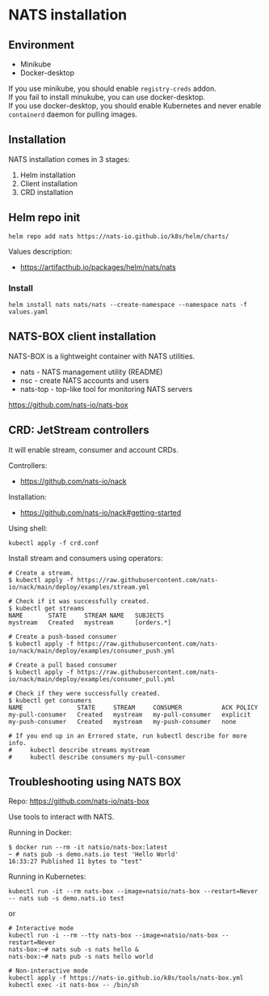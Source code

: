 # NATS installation

## Environment

- Minikube
- Docker-desktop

If you use minikube, you should enable `registry-creds` addon.\
If you fail to install minukube, you can use docker-desktop.\
If you use docker-desktop, you should enable Kubernetes and never enable `containerd` daemon for pulling images.

## Installation

NATS installation comes in 3 stages:
1. Helm installation
2. Client installation
3. CRD installation

## Helm repo init

```shell
helm repo add nats https://nats-io.github.io/k8s/helm/charts/
```
Values description:
- https://artifacthub.io/packages/helm/nats/nats

### Install
```shell
helm install nats nats/nats --create-namespace --namespace nats -f values.yaml
```

## NATS-BOX client installation

NATS-BOX is a lightweight container with NATS utilities.

- nats - NATS management utility (README)
- nsc - create NATS accounts and users
- nats-top - top-like tool for monitoring NATS servers

https://github.com/nats-io/nats-box

## CRD: JetStream controllers

It will enable stream, consumer and account CRDs.

Controllers:
- https://github.com/nats-io/nack

Installation:
- https://github.com/nats-io/nack#getting-started

Using shell:
```shell
kubectl apply -f crd.conf
```

Install stream and consumers using operators:

```
# Create a stream.
$ kubectl apply -f https://raw.githubusercontent.com/nats-io/nack/main/deploy/examples/stream.yml

# Check if it was successfully created.
$ kubectl get streams
NAME       STATE     STREAM NAME   SUBJECTS
mystream   Created   mystream      [orders.*]

# Create a push-based consumer
$ kubectl apply -f https://raw.githubusercontent.com/nats-io/nack/main/deploy/examples/consumer_push.yml

# Create a pull based consumer
$ kubectl apply -f https://raw.githubusercontent.com/nats-io/nack/main/deploy/examples/consumer_pull.yml

# Check if they were successfully created.
$ kubectl get consumers
NAME               STATE     STREAM     CONSUMER           ACK POLICY
my-pull-consumer   Created   mystream   my-pull-consumer   explicit
my-push-consumer   Created   mystream   my-push-consumer   none

# If you end up in an Errored state, run kubectl describe for more info.
#     kubectl describe streams mystream
#     kubectl describe consumers my-pull-consumer
```

## Troubleshooting using NATS BOX

Repo: https://github.com/nats-io/nats-box

Use tools to interact with NATS.

Running in Docker:

```
$ docker run --rm -it natsio/nats-box:latest
~ # nats pub -s demo.nats.io test 'Hello World'
16:33:27 Published 11 bytes to "test"
```

Running in Kubernetes:

```
kubectl run -it --rm nats-box --image=natsio/nats-box --restart=Never -- nats sub -s demo.nats.io test
```

or 

```
# Interactive mode
kubectl run -i --rm --tty nats-box --image=natsio/nats-box --restart=Never
nats-box:~# nats sub -s nats hello &
nats-box:~# nats pub -s nats hello world

# Non-interactive mode
kubectl apply -f https://nats-io.github.io/k8s/tools/nats-box.yml
kubectl exec -it nats-box -- /bin/sh
```
